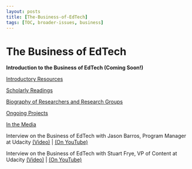 ```yaml
---
layout: posts
title: [The-Business-of-EdTech]
tags: [TOC, broader-issues, business]
---
```


# The Business of EdTech


__Introduction to the Business of EdTech (Coming Soon!)__

[Introductory Resources](https://www.udacity.com/wiki/Educational_Technology/Business_of_EdTech/Introductory_Resources)

[Scholarly Readings](./BI_Business_AcademicPapers.md)

[Biography of Researchers and Research Groups](./BI_Business_Bios.md)

[Ongoing Projects](./BI_Business_OngoingProjects.md)

[In the Media](./BI_Business_ItM.md)

Interview on the Business of EdTech with Jason Barros, Program Manager at Udacity [(Video)](https://www.udacity.com/course/viewer#%21/c-ud915/l-4914928543/m-4904029517) | [(On YouTube)](https://www.youtube.com/watch?v=BzKgCgu4CUs)

Interview on the Business of EdTech with Stuart Frye, VP of Content at Udacity [(Video)](https://www.udacity.com/course/viewer#%21/c-ud915/l-4914928543/m-4968338794) | [(On YouTube)](https://www.youtube.com/watch?v=yJ0DXtB_rX0)
